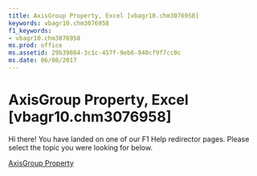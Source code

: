 ```yaml
---
title: AxisGroup Property, Excel [vbagr10.chm3076958]
keywords: vbagr10.chm3076958
f1_keywords:
- vbagr10.chm3076958
ms.prod: office
ms.assetid: 29b39864-3c1c-457f-9eb6-840cf9f7cc0c
ms.date: 06/08/2017
---
```



# AxisGroup Property, Excel [vbagr10.chm3076958]

Hi there! You have landed on one of our F1 Help redirector pages. Please select the topic you were looking for below.

[AxisGroup Property](http://msdn.microsoft.com/library/453bc2f6-ca27-1b7c-8dc4-8a902c9445be%28Office.15%29.aspx)

